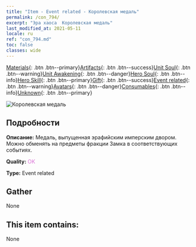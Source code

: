 ```yaml
---
title: "Item - Event related - Королевская медаль"
permalink: /con_794/
excerpt: "Эра хаоса  Королевская медаль"
last_modified_at: 2021-05-11
locale: ru
ref: "con_794.md"
toc: false
classes: wide
---
```

 [Materials](/ItemsRU/){: .btn .btn--primary}[Artifacts](/ItemsRU/Artifacts/){: .btn .btn--success}[Unit Soul](/ItemsRU/UnitSoul/){: .btn .btn--warning}[Unit Awakening](/ItemsRU/UnitAwakening/){: .btn .btn--danger}[Hero Soul](/ItemsRU/HeroSoul/){: .btn .btn--info}[Hero Skill](/ItemsRU/HeroSkill/){: .btn .btn--primary}[Gift](/ItemsRU/Gift/){: .btn .btn--success}[Event related](/ItemsRU/Events/){: .btn .btn--warning}[Avatars](/ItemsRU/Avatars/){: .btn .btn--danger}[Consumables](/ItemsRU/Consumables/){: .btn .btn--info}[Unknown](/ItemsRU/Unknown/){: .btn .btn--primary}

 ![Королевская медаль](/images/t/i_3052.png)

## Подробности
 **Описание:** Медаль, выпущенная эрафийским имперским двором. Можно обменять на предметы фракции Замка в соответствующих событиях.

 **Quality:** <span style="color: #DA70D6">OK</span>

 **Type:** Event related

## Gather

  None

## This item contains:

  None

